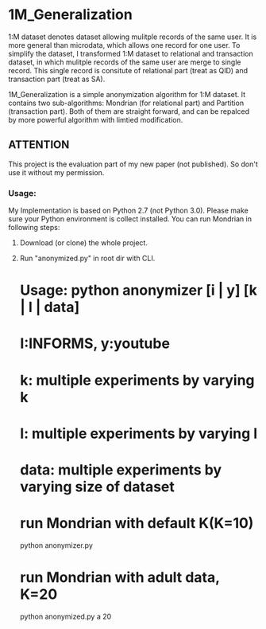 1M_Generalization
=================

1:M dataset denotes dataset allowing mulitple records of the same user. It is more general than microdata, which allows one record for one user. To simplify the dataset, I transformed 1:M dataset to relational and transaction dataset, in which mulitple records of the same user are merge to single record. This single record is consitute of relational part (treat as QID) and transaction part (treat as SA). 

1M_Generalization is a simple anonymization algorithm for 1:M dataset. It contains two sub-algorithms: Mondrian (for relational part) and Partition (transaction part). Both of them are straight forward, and can be repalced by more powerful algorithm with limtied modification.


## ATTENTION
This project is the evaluation part of my new paper (not published). So don't use it without my permission.


### Usage:
My Implementation is based on Python 2.7 (not Python 3.0). Please make sure your Python environment is collect installed. You can run Mondrian in following steps:

1) Download (or clone) the whole project.

2) Run "anonymized.py" in root dir with CLI.

    # Usage: python anonymizer [i | y] [k | l | data]
    # I:INFORMS, y:youtube
    # k: multiple experiments by varying k
    # l: multiple experiments by varying l
    # data: multiple experiments by varying size of dataset

	# run Mondrian with default K(K=10)
	python anonymizer.py

	# run Mondrian with adult data, K=20
	python anonymized.py a 20